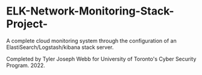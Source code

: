 # ELK-Network-Monitoring-Stack-Project-
A complete cloud monitoring system through the configuration of an ElastiSearch/Logstash/kibana stack server.

Completed by Tyler Joseph Webb for University of Toronto's Cyber Security Program. 2022. 
